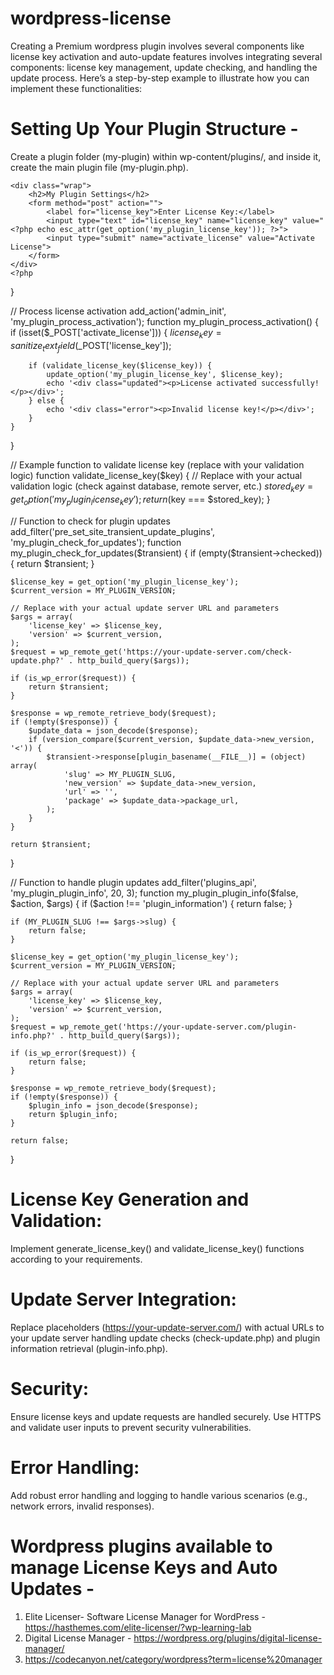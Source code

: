 # wordpress-license


 Creating a Premium wordpress plugin involves several components like  license key activation and auto-update features involves integrating several components: license key management, update checking, and handling the update process. Here’s a step-by-step example to illustrate how you can implement these functionalities:   



# Setting Up Your Plugin Structure - 

Create a plugin folder (my-plugin) within wp-content/plugins/, and inside it, create the main plugin file (my-plugin.php). 



<?php
/*
Plugin Name: My Custom Plugin
Description: This plugin demonstrates license key activation and auto-updates.
Version: 1.0
Author: Your Name
*/

// Define constants
define('MY_PLUGIN_VERSION', '1.0');
define('MY_PLUGIN_SLUG', 'my-plugin');

// Activation hook: Generate and store a license key
register_activation_hook(__FILE__, 'my_plugin_activate');
function my_plugin_activate() {
    $license_key = generate_license_key(); // Function to generate a license key
    update_option('my_plugin_license_key', $license_key);
}

// Load plugin functionalities
add_action('init', 'my_plugin_init');
function my_plugin_init() {
    // Initialize your plugin functionalities here
    // Example: add_shortcode(), add_action(), etc.
}

// Admin menu: Settings page for license key activation and updates
add_action('admin_menu', 'my_plugin_add_menu');
function my_plugin_add_menu() {
    add_menu_page('My Plugin Settings', 'My Plugin', 'manage_options', MY_PLUGIN_SLUG, 'my_plugin_settings_page');
}

// Settings page content
function my_plugin_settings_page() {
    ?>
    <div class="wrap">
        <h2>My Plugin Settings</h2>
        <form method="post" action="">
            <label for="license_key">Enter License Key:</label>
            <input type="text" id="license_key" name="license_key" value="<?php echo esc_attr(get_option('my_plugin_license_key')); ?>">
            <input type="submit" name="activate_license" value="Activate License">
        </form>
    </div>
    <?php
}

// Process license activation
add_action('admin_init', 'my_plugin_process_activation');
function my_plugin_process_activation() {
    if (isset($_POST['activate_license'])) {
        $license_key = sanitize_text_field($_POST['license_key']);

        if (validate_license_key($license_key)) {
            update_option('my_plugin_license_key', $license_key);
            echo '<div class="updated"><p>License activated successfully!</p></div>';
        } else {
            echo '<div class="error"><p>Invalid license key!</p></div>';
        }
    }
}

// Example function to validate license key (replace with your validation logic)
function validate_license_key($key) {
    // Replace with your actual validation logic (check against database, remote server, etc.)
    $stored_key = get_option('my_plugin_license_key');
    return ($key === $stored_key);
}

// Function to check for plugin updates
add_filter('pre_set_site_transient_update_plugins', 'my_plugin_check_for_updates');
function my_plugin_check_for_updates($transient) {
    if (empty($transient->checked)) {
        return $transient;
    }

    $license_key = get_option('my_plugin_license_key');
    $current_version = MY_PLUGIN_VERSION;

    // Replace with your actual update server URL and parameters
    $args = array(
        'license_key' => $license_key,
        'version' => $current_version,
    );
    $request = wp_remote_get('https://your-update-server.com/check-update.php?' . http_build_query($args));

    if (is_wp_error($request)) {
        return $transient;
    }

    $response = wp_remote_retrieve_body($request);
    if (!empty($response)) {
        $update_data = json_decode($response);
        if (version_compare($current_version, $update_data->new_version, '<')) {
            $transient->response[plugin_basename(__FILE__)] = (object) array(
                'slug' => MY_PLUGIN_SLUG,
                'new_version' => $update_data->new_version,
                'url' => '',
                'package' => $update_data->package_url,
            );
        }
    }

    return $transient;
  }

// Function to handle plugin updates
add_filter('plugins_api', 'my_plugin_plugin_info', 20, 3);
function my_plugin_plugin_info($false, $action, $args) {
    if ($action !== 'plugin_information') {
        return false;
    }

    if (MY_PLUGIN_SLUG !== $args->slug) {
        return false;
    }

    $license_key = get_option('my_plugin_license_key');
    $current_version = MY_PLUGIN_VERSION;

    // Replace with your actual update server URL and parameters
    $args = array(
        'license_key' => $license_key,
        'version' => $current_version,
    );
    $request = wp_remote_get('https://your-update-server.com/plugin-info.php?' . http_build_query($args));

    if (is_wp_error($request)) {
        return false;
    }

    $response = wp_remote_retrieve_body($request);
    if (!empty($response)) {
        $plugin_info = json_decode($response);
        return $plugin_info;
    }

    return false;
}



# License Key Generation and Validation: 

Implement generate_license_key() and validate_license_key() functions according to your requirements.

# Update Server Integration: 

Replace placeholders (https://your-update-server.com/) with actual URLs to your update server handling update checks (check-update.php) and plugin information retrieval (plugin-info.php).

# Security: 

Ensure license keys and update requests are handled securely. Use HTTPS and validate user inputs to prevent security vulnerabilities.

# Error Handling: 

Add robust error handling and logging to handle various scenarios (e.g., network errors, invalid responses).  

# Wordpress plugins available to manage License Keys and Auto Updates -

1. Elite Licenser- Software License Manager for WordPress -  https://hasthemes.com/elite-licenser/?wp-learning-lab
2. Digital License Manager  -  https://wordpress.org/plugins/digital-license-manager/
3. https://codecanyon.net/category/wordpress?term=license%20manager




